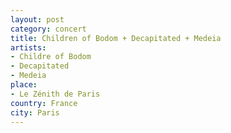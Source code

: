 ```yaml
---
layout: post
category: concert
title: Children of Bodom + Decapitated + Medeia
artists: 
- Childre of Bodom
- Decapitated
- Medeia
place: 
- Le Zénith de Paris
country: France
city: Paris
---
```


